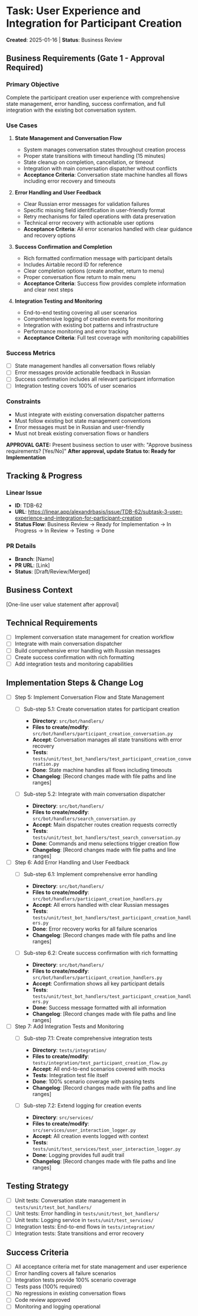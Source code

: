 # Task: User Experience and Integration for Participant Creation
**Created**: 2025-01-16 | **Status**: Business Review

## Business Requirements (Gate 1 - Approval Required)
### Primary Objective
Complete the participant creation user experience with comprehensive state management, error handling, success confirmation, and full integration with the existing bot conversation system.

### Use Cases
1. **State Management and Conversation Flow**
   - System manages conversation states throughout creation process
   - Proper state transitions with timeout handling (15 minutes)
   - State cleanup on completion, cancellation, or timeout
   - Integration with main conversation dispatcher without conflicts
   - **Acceptance Criteria**: Conversation state machine handles all flows including error recovery and timeouts

2. **Error Handling and User Feedback**
   - Clear Russian error messages for validation failures
   - Specific missing field identification in user-friendly format
   - Retry mechanisms for failed operations with data preservation
   - Technical error recovery with actionable user options
   - **Acceptance Criteria**: All error scenarios handled with clear guidance and recovery options

3. **Success Confirmation and Completion**
   - Rich formatted confirmation message with participant details
   - Includes Airtable record ID for reference
   - Clear completion options (create another, return to menu)
   - Proper conversation flow return to main menu
   - **Acceptance Criteria**: Success flow provides complete information and clear next steps

4. **Integration Testing and Monitoring**
   - End-to-end testing covering all user scenarios
   - Comprehensive logging of creation events for monitoring
   - Integration with existing bot patterns and infrastructure
   - Performance monitoring and error tracking
   - **Acceptance Criteria**: Full test coverage with monitoring capabilities

### Success Metrics
- [ ] State management handles all conversation flows reliably
- [ ] Error messages provide actionable feedback in Russian
- [ ] Success confirmation includes all relevant participant information
- [ ] Integration testing covers 100% of user scenarios

### Constraints
- Must integrate with existing conversation dispatcher patterns
- Must follow existing bot state management conventions
- Error messages must be in Russian and user-friendly
- Must not break existing conversation flows or handlers

**APPROVAL GATE:** Present business section to user with: "Approve business requirements? [Yes/No]"
**After approval, update Status to: Ready for Implementation**

## Tracking & Progress
### Linear Issue
- **ID**: TDB-62
- **URL**: https://linear.app/alexandrbasis/issue/TDB-62/subtask-3-user-experience-and-integration-for-participant-creation
- **Status Flow**: Business Review → Ready for Implementation → In Progress → In Review → Testing → Done

### PR Details
- **Branch**: [Name]
- **PR URL**: [Link]
- **Status**: [Draft/Review/Merged]

## Business Context
[One-line user value statement after approval]

## Technical Requirements
- [ ] Implement conversation state management for creation workflow
- [ ] Integrate with main conversation dispatcher
- [ ] Build comprehensive error handling with Russian messages
- [ ] Create success confirmation with rich formatting
- [ ] Add integration tests and monitoring capabilities

## Implementation Steps & Change Log
- [ ] Step 5: Implement Conversation Flow and State Management
  - [ ] Sub-step 5.1: Create conversation states for participant creation
    - **Directory**: `src/bot/handlers/`
    - **Files to create/modify**: `src/bot/handlers/participant_creation_conversation.py`
    - **Accept**: Conversation manages all state transitions with error recovery
    - **Tests**: `tests/unit/test_bot_handlers/test_participant_creation_conversation.py`
    - **Done**: State machine handles all flows including timeouts
    - **Changelog**: [Record changes made with file paths and line ranges]

  - [ ] Sub-step 5.2: Integrate with main conversation dispatcher
    - **Directory**: `src/bot/handlers/`
    - **Files to create/modify**: `src/bot/handlers/search_conversation.py`
    - **Accept**: Main dispatcher routes creation requests correctly
    - **Tests**: `tests/unit/test_bot_handlers/test_search_conversation.py`
    - **Done**: Commands and menu selections trigger creation flow
    - **Changelog**: [Record changes made with file paths and line ranges]

- [ ] Step 6: Add Error Handling and User Feedback
  - [ ] Sub-step 6.1: Implement comprehensive error handling
    - **Directory**: `src/bot/handlers/`
    - **Files to create/modify**: `src/bot/handlers/participant_creation_handlers.py`
    - **Accept**: All errors handled with clear Russian messages
    - **Tests**: `tests/unit/test_bot_handlers/test_participant_creation_handlers.py`
    - **Done**: Error recovery works for all failure scenarios
    - **Changelog**: [Record changes made with file paths and line ranges]

  - [ ] Sub-step 6.2: Create success confirmation with rich formatting
    - **Directory**: `src/bot/handlers/`
    - **Files to create/modify**: `src/bot/handlers/participant_creation_handlers.py`
    - **Accept**: Confirmation shows all key participant details
    - **Tests**: `tests/unit/test_bot_handlers/test_participant_creation_handlers.py`
    - **Done**: Success message formatted with all information
    - **Changelog**: [Record changes made with file paths and line ranges]

- [ ] Step 7: Add Integration Tests and Monitoring
  - [ ] Sub-step 7.1: Create comprehensive integration tests
    - **Directory**: `tests/integration/`
    - **Files to create/modify**: `tests/integration/test_participant_creation_flow.py`
    - **Accept**: All end-to-end scenarios covered with mocks
    - **Tests**: Integration test file itself
    - **Done**: 100% scenario coverage with passing tests
    - **Changelog**: [Record changes made with file paths and line ranges]

  - [ ] Sub-step 7.2: Extend logging for creation events
    - **Directory**: `src/services/`
    - **Files to create/modify**: `src/services/user_interaction_logger.py`
    - **Accept**: All creation events logged with context
    - **Tests**: `tests/unit/test_services/test_user_interaction_logger.py`
    - **Done**: Logging provides full audit trail
    - **Changelog**: [Record changes made with file paths and line ranges]

## Testing Strategy
- [ ] Unit tests: Conversation state management in `tests/unit/test_bot_handlers/`
- [ ] Unit tests: Error handling in `tests/unit/test_bot_handlers/`
- [ ] Unit tests: Logging service in `tests/unit/test_services/`
- [ ] Integration tests: End-to-end flows in `tests/integration/`
- [ ] Integration tests: State transitions and error recovery

## Success Criteria
- [ ] All acceptance criteria met for state management and user experience
- [ ] Error handling covers all failure scenarios
- [ ] Integration tests provide 100% scenario coverage
- [ ] Tests pass (100% required)
- [ ] No regressions in existing conversation flows
- [ ] Code review approved
- [ ] Monitoring and logging operational
